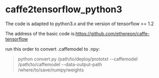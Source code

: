 # caffe2tensorflow_python3
The code is adapted to python3.x and the version of tensorflow >= 1.2

The address of the basic code is:https://github.com/ethereon/caffe-tensorflow

run this order to convert .caffemodel to .npy:
> python convert.py /path/to/deploy/prototxt --caffemodel /path/to/caffemodel --data-output-path /where/to/save/numpy/weights
